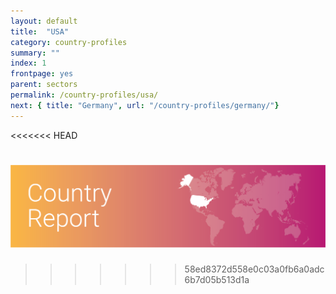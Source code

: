 ```yaml
---
layout: default
title:  "USA"
category: country-profiles
summary: ""
index: 1
frontpage: yes
parent: sectors
permalink: /country-profiles/usa/
next: { title: "Germany", url: "/country-profiles/germany/"}
---
```

<<<<<<< HEAD

![An image of USA outlined on a map](/assets/images/country_maps/01-USA.png)
=======
>>>>>>> 58ed8372d558e0c03a0fb6a0adc6b7d05b513d1a
